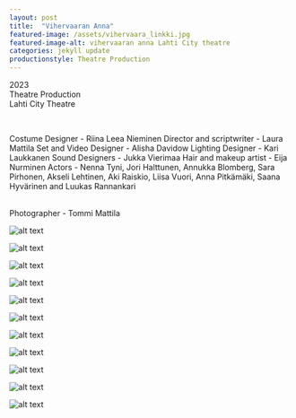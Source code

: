 ```yaml
---
layout: post
title:  "Vihervaaran Anna"
featured-image: /assets/vihervaara_linkki.jpg
featured-image-alt: vihervaaran anna Lahti City theatre
categories: jekyll update
productionstyle: Theatre Production
---
```

  2023  
  Theatre Production  
  Lahti City Theatre  
  
  <br/>
<p></p>
  Costume Designer - Riina Leea Nieminen  
  Director and scriptwriter - Laura Mattila  
  Set and Video Designer - Alisha Davidow  
  Lighting Designer - Kari Laukkanen  
  Sound Designers - Jukka Vierimaa     
  Hair and makeup artist - Eija Nurminen  
  Actors - Nenna Tyni, Jori Halttunen, Annukka Blomberg, Sara Pirhonen, Akseli Lehtinen, Aki Raiskio, Liisa Vuori, Anna Pitkämäki, Saana Hyvärinen and Luukas Rannankari  
  <br/>

<div class="post-text-alone">   
</div> 
<p></p>
  
  <br/>
  Photographer - Tommi Mattila


  ![alt text](/assets/projects/anna0.jpg)  

  ![alt text](/assets/projects/anna1.jpg)  

  ![alt text](/assets/projects/anna11.jpg)   

  ![alt text](/assets/projects/anna2.jpg)  

  ![alt text](/assets/projects/anna22.jpg)  

  ![alt text](/assets/projects/anna3.jpg)  

  ![alt text](/assets/projects/anna4.jpg)  

  ![alt text](/assets/projects/anna5.jpg)  

  ![alt text](/assets/projects/anna6.jpg)  

  ![alt text](/assets/projects/anna7.jpg)  

  ![alt text](/assets/projects/anna8.jpg)  

  
  